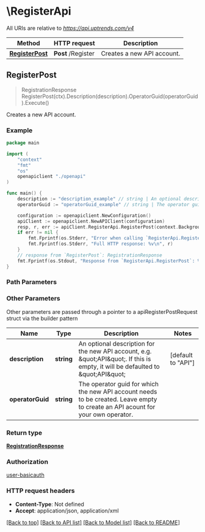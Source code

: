 # \RegisterApi

All URIs are relative to *https://api.uptrends.com/v4*

Method | HTTP request | Description
------------- | ------------- | -------------
[**RegisterPost**](RegisterApi.md#RegisterPost) | **Post** /Register | Creates a new API account.



## RegisterPost

> RegistrationResponse RegisterPost(ctx).Description(description).OperatorGuid(operatorGuid).Execute()

Creates a new API account.



### Example

```go
package main

import (
    "context"
    "fmt"
    "os"
    openapiclient "./openapi"
)

func main() {
    description := "description_example" // string | An optional description for the new API account, e.g. \"API\". If this is empty, it will be defaulted to \"API\" (optional) (default to "API")
    operatorGuid := "operatorGuid_example" // string | The operator guid for which the new API account needs to be created. Leave empty to create an API acount for your own operator. (optional)

    configuration := openapiclient.NewConfiguration()
    apiClient := openapiclient.NewAPIClient(configuration)
    resp, r, err := apiClient.RegisterApi.RegisterPost(context.Background()).Description(description).OperatorGuid(operatorGuid).Execute()
    if err != nil {
        fmt.Fprintf(os.Stderr, "Error when calling `RegisterApi.RegisterPost``: %v\n", err)
        fmt.Fprintf(os.Stderr, "Full HTTP response: %v\n", r)
    }
    // response from `RegisterPost`: RegistrationResponse
    fmt.Fprintf(os.Stdout, "Response from `RegisterApi.RegisterPost`: %v\n", resp)
}
```

### Path Parameters



### Other Parameters

Other parameters are passed through a pointer to a apiRegisterPostRequest struct via the builder pattern


Name | Type | Description  | Notes
------------- | ------------- | ------------- | -------------
 **description** | **string** | An optional description for the new API account, e.g. \&quot;API\&quot;. If this is empty, it will be defaulted to \&quot;API\&quot; | [default to &quot;API&quot;]
 **operatorGuid** | **string** | The operator guid for which the new API account needs to be created. Leave empty to create an API acount for your own operator. | 

### Return type

[**RegistrationResponse**](RegistrationResponse.md)

### Authorization

[user-basicauth](../README.md#user-basicauth)

### HTTP request headers

- **Content-Type**: Not defined
- **Accept**: application/json, application/xml

[[Back to top]](#) [[Back to API list]](../README.md#documentation-for-api-endpoints)
[[Back to Model list]](../README.md#documentation-for-models)
[[Back to README]](../README.md)

